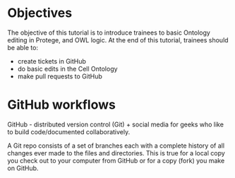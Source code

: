 # Objectives


The objective of this tutorial is to introduce trainees to basic Ontology editing in Protege, and OWL logic. At the end of this tutorial, trainees should be able to:

-   create tickets in GitHub
-   do basic edits in the Cell Ontology 
-   make pull requests to GitHub


# GitHub workflows


GitHub - distributed version control (Git) + social media for geeks who like to build code/documented collaboratively.

A Git repo consists of a set of branches each with a complete history of all changes ever made to the files and directories. This is true for a local copy you check out to your computer from GitHub or for a copy (fork) you make on GitHub.
